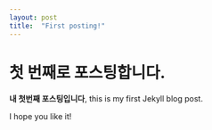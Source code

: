 ```yaml
---
layout: post
title:  "First posting!"
---
```


# 첫 번째로 포스팅합니다.

**내 첫번째 포스팅입니다**, this is my first Jekyll blog post.

I hope you like it!